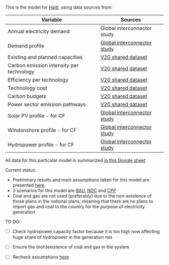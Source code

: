 This is the model for [Haiti](https://www.v-20.org/members/haiti/), using data sources from: 

| Variable | Sources |
| -------- | ------- |
| Annual electricity demand | Global interconnector study |
| Demand profile | [Global interconnector study](https://github.com/transition-zero/feo-esmod-osemosys/blob/master/resources/data/All_Demand_UTC_2015.csv)
| Existing and planned capacities | [V20 shared dataset](https://docs.google.com/spreadsheets/d/1FT6Orao0IHLY0VnN8gmvvY4xLiX6nlxM/edit?usp=sharing&ouid=111674383854079489042&rtpof=true&sd=true)
| Carbon emission intensity per technology | [V20 shared dataset](https://docs.google.com/spreadsheets/d/1FT6Orao0IHLY0VnN8gmvvY4xLiX6nlxM/edit?usp=sharing&ouid=111674383854079489042&rtpof=true&sd=true)
| Efficiency per technology | [V20 shared dataset](https://docs.google.com/spreadsheets/d/1FT6Orao0IHLY0VnN8gmvvY4xLiX6nlxM/edit?usp=sharing&ouid=111674383854079489042&rtpof=true&sd=true)
| Technology cost | [V20 shared dataset](https://docs.google.com/spreadsheets/d/1FT6Orao0IHLY0VnN8gmvvY4xLiX6nlxM/edit?usp=sharing&ouid=111674383854079489042&rtpof=true&sd=true)
| Carbon budgets | [V20 shared dataset](https://docs.google.com/spreadsheets/d/1FT6Orao0IHLY0VnN8gmvvY4xLiX6nlxM/edit?usp=sharing&ouid=111674383854079489042&rtpof=true&sd=true)
| Power sector emission pathways | [V20 shared dataset](https://docs.google.com/spreadsheets/d/1FT6Orao0IHLY0VnN8gmvvY4xLiX6nlxM/edit?usp=sharing&ouid=111674383854079489042&rtpof=true&sd=true)
| Solar PV profile - for CF | [Global interconnector study](https://github.com/transition-zero/feo-esmod-osemosys/blob/master/resources/data/SolarPV%202015.csv)
| Windonshore profile - for CF | [Global interconnector study](https://github.com/transition-zero/feo-esmod-osemosys/blob/master/resources/data/Won%202015.csv)
| Hydropower profile - for CF | [Global interconnector study](https://github.com/transition-zero/feo-esmod-osemosys/blob/master/resources/data/Hydro_Monthly_Profiles%20(15%20year%20average).csv)

All data for this particular model is summarized [in this Google sheet](https://docs.google.com/spreadsheets/d/1Bo346ft7rryxy7r9wooLwFs5c6Mevudn/edit?usp=sharing&ouid=111674383854079489042&rtpof=true&sd=true)

Current status: 
- Preliminary results and main assumptions taken for this model are presented [here](https://docs.google.com/document/d/1GXqUIXt5V5av3VLGAI0_97Uj_d9T1w-um76w8KUeUnY/edit#heading=h.p7vg52juaqd2). 
- 3 scenarios for this model are [BAU](models/HTI/BAU), [NDC](models/HTI/NDC) and [CPP](models/HTI/CPP)
- Coal and gas are not used (preferably) due to the non-existence of those plans in the national plans, meaning that there are no plans to import gas and coal to the country for the purpose of electricity generation

TO DO:
- [ ] Check hydropower capacity factor because it is too high now affecting huge share of hydropower in the generation mix
- [ ] Ensure the (non)existence of coal and gas in the system
- [ ] Recheck assumptions [here](https://docs.google.com/document/d/1GXqUIXt5V5av3VLGAI0_97Uj_d9T1w-um76w8KUeUnY/edit#heading=h.p7vg52juaqd2)

